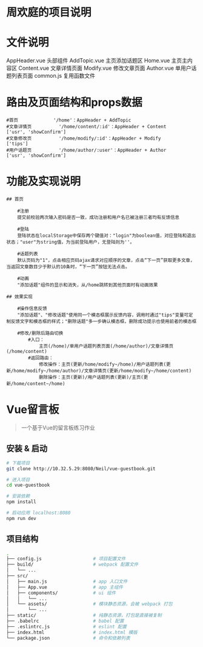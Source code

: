 # 周欢庭的项目说明

# 文件说明
AppHeader.vue 			头部组件
AddTopic.vue 			主页添加话题区
Home.vue 				主页主内容区
Content.vue 			文章详情页面
Modify.vue 				修改文章页面
Author.vue 				单用户话题列表页面
common.js 				复用函数文件

# 路由及页面结构和props数据
	#首页				'/home'：AppHeader + AddTopic
	#文章详情页			'/home/content/:id'：AppHeader + Content			['usr', 'showConfirm']
	#文章修改页			'/home/modify/:id'：AppHeader + Modify				['tips']
	#用户话题页			'/home/author/:user'：AppHeader + Author			['usr', 'showConfirm']

# 功能及实现说明

	## 首页

		#注册		
		提交前校验两次输入密码是否一致，成功注册和用户名已被注册三者均有反馈信息

		#登陆		
		登陆状态在localStorage中保存两个键值对："login"为boolean值，对应登陆和退出状态；"user"为string值，为当前登陆用户，无登陆则为''。

		#话题列表	
		默认页码为"1"，点击相应页码ajax请求对应顺序的文章，点击“下一页”获取更多文章，当返回文章数目少于默认的10条时，“下一页”按钮无法点击。

		#动画		
		"添加话题"组件的显示和消失，从/home跳转到其他页面时有动画效果

	## 效果实现

		#操作信息反馈				
		"添加话题"、"修改话题"使用同一个模态框展示反馈内容，调用时通过"tips"变量可定制反馈文字和模态框的样式；"删除话题"多一步确认模态框，删除成功提示也使用前者的模态框

		#修改/删除后路由切换
			#入口：
				主页(/home)/单用户话题列表页面(/home/author)/文章详情页(/home/content)
			#返回路由：
				修改操作：主页(更新/home/modify~/home)/用户话题列表(更新/home/modify~/home/author)/文章详情页(更新/home/modify~/home/content)
				删除操作：主页(更新)/用户话题列表(更新)/主页(更新/home/content~/home)




# Vue留言板

> 一个基于Vue的留言板练习作业

## 安装 & 启动

``` bash
# 下载项目
git clone http://10.32.5.29:8080/Neil/vue-guestbook.git

# 进入项目
cd vue-guestbook

# 安装依赖
npm install

# 启动应用 localhost:8080
npm run dev
```
## 项目结构

``` bash
.
├── config.js                   # 项目配置文件
├── build/                      # webpack 配置文件
│   └── ...
├── src/
│   ├── main.js                 # app 入口文件
│   ├── App.vue                 # app 主组件
│   ├── components/             # ui 组件
│   │   └── ...
│   └── assets/                 # 模块静态资源，会被 webpack 打包
│       └── ...
├── static/                     # 纯静态资源，打包是直接被复制
├── .babelrc                    # babel 配置
├── .eslintrc.js                # eslint 配置
├── index.html                  # index.html 模版
└── package.json                # 命令和依赖列表
```
